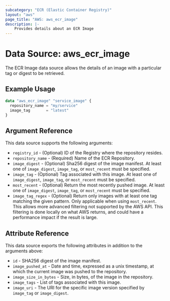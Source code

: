 ```yaml
---
subcategory: "ECR (Elastic Container Registry)"
layout: "aws"
page_title: "AWS: aws_ecr_image"
description: |-
    Provides details about an ECR Image
---
```


# Data Source: aws_ecr_image

The ECR Image data source allows the details of an image with a particular tag or digest to be retrieved.

## Example Usage

```terraform
data "aws_ecr_image" "service_image" {
  repository_name = "my/service"
  image_tag       = "latest"
}
```

## Argument Reference

This data source supports the following arguments:

* `registry_id` - (Optional) ID of the Registry where the repository resides.
* `repository_name` - (Required) Name of the ECR Repository.
* `image_digest` - (Optional) Sha256 digest of the image manifest. At least one of `image_digest`, `image_tag`, or `most_recent` must be specified.
* `image_tag` - (Optional) Tag associated with this image. At least one of `image_digest`, `image_tag`, or `most_recent` must be specified.
* `most_recent` - (Optional) Return the most recently pushed image. At least one of `image_digest`, `image_tag`, or `most_recent` must be specified.
* `image_tag_regex` - (Optional) Return only images with at least one tag matching the given pattern.
  Only applicable when using `most_recent`. This allows more advanced filtering not supported by the AWS API.
  This filtering is done locally on what AWS returns, and could have a performance impact if the result is large.

## Attribute Reference

This data source exports the following attributes in addition to the arguments above:

* `id` - SHA256 digest of the image manifest.
* `image_pushed_at` - Date and time, expressed as a unix timestamp, at which the current image was pushed to the repository.
* `image_size_in_bytes` - Size, in bytes, of the image in the repository.
* `image_tags` - List of tags associated with this image.
* `image_uri` - The URI for the specific image version specified by `image_tag` or `image_digest`.
